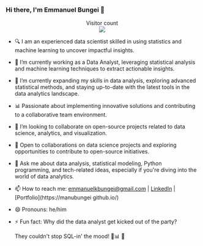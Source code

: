 ### Hi there, I'm Emmanuel Bungei 👋

<p align="center"> 
  Visitor count<br>
  <img src="https://profile-counter.glitch.me/emmanuelkbungei/count.svg" />
</p>

- 🔍 I am an experienced data scientist skilled in using statistics and machine learning to uncover impactful insights.
- 🔭 I’m currently working as a Data Analyst, leveraging statistical analysis and machine learning techniques to extract actionable insights.
- 🌱 I’m currently expanding my skills in data analysis, exploring advanced statistical methods, and staying up-to-date with the latest tools
in the data analytics landscape.
- 📊 Passionate about implementing innovative solutions and contributing to a collaborative team environment.
- 👯 I’m looking to collaborate on open-source projects related to data science, analytics, and visualization.
- 🤝 Open to collaborations on data science projects and exploring opportunities to contribute to open-source initiatives.
- 💬 Ask me about data analysis, statistical modeling, Python programming, and tech-related ideas, especially if you're diving into the world of data analytics.
- 📫 How to reach me: emmanuelkbungei@gmail.com | [LinkedIn](https://www.linkedin.com/in/emmanuelbungei/) | [Portfolio](https://manubungei
github.io/)
- 😄 Pronouns: he/him
- ⚡ Fun fact: Why did the data analyst get kicked out of the party?

  They couldn't stop SQL-in' the mood! 🎉📊
🤝